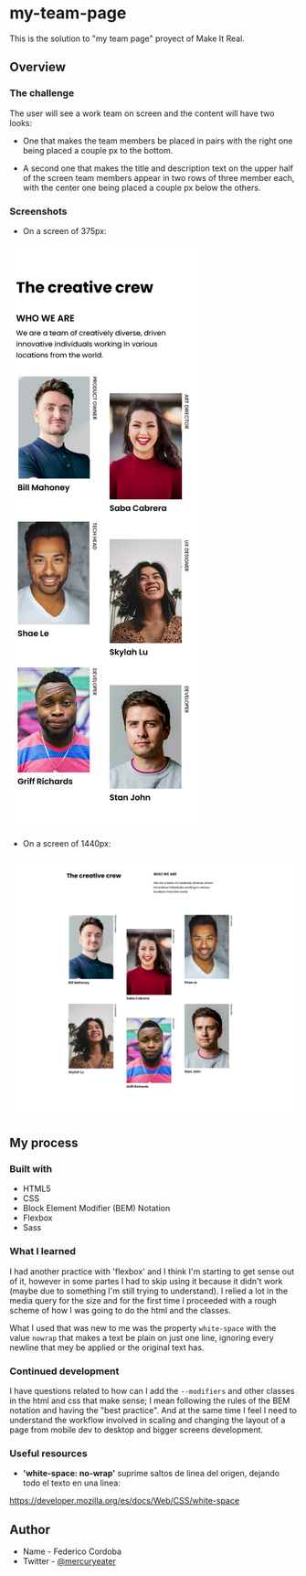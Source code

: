 # my-team-page

This is the solution to "my team page" proyect of Make It Real.

## Overview
### The challenge

The user will see a work team on screen and the content will have two looks:

- One that makes the team members be placed in pairs with the right one being placed a couple px to the bottom. 

- A second one that makes the title and description text on the upper half of the screen team members appear in two rows of three member each, with the center one being placed a couple px below the others. 
### Screenshots
- On a screen of 375px:  

![SS screen 375px](https://raw.githubusercontent.com/mercuryeater/my-team-page/main/ss/375px.png)

- On a screen of 1440px:

![SS screen 1440px](https://raw.githubusercontent.com/mercuryeater/my-team-page/main/ss/1440px.png)
## My process
### Built with
- HTML5
- CSS
- Block Element Modifier (BEM) Notation
- Flexbox
- Sass 
### What I learned

I had another practice with 'flexbox' and I think I'm starting to get sense out of it, however in some partes I had to skip using it because it didn't work (maybe due to something I'm still trying to understand). I relied a lot in the media query for the size and for the first time I proceeded with a rough scheme of how I was going to do the html and the classes.

What I used that was new to me was the property `white-space` with the value `nowrap` that makes a text be plain on just one line, ignoring every newline that mey be applied or the original text has.

### Continued development

I have questions related to how can I add the `--modifiers` and other classes in the html and css that make sense; I mean following the rules of the BEM notation and having the "best practice". And at the same time I feel I need to understand the workflow involved in scaling and changing the layout of a page from mobile dev to desktop and bigger screens development.

### Useful resources

- **'white-space: no-wrap'** suprime saltos de linea del origen, dejando todo el texto en una linea:

https://developer.mozilla.org/es/docs/Web/CSS/white-space


## Author
- Name - Federico Cordoba 
- Twitter - [@mercuryeater](https://twitter.com/Mercuryeater/)


